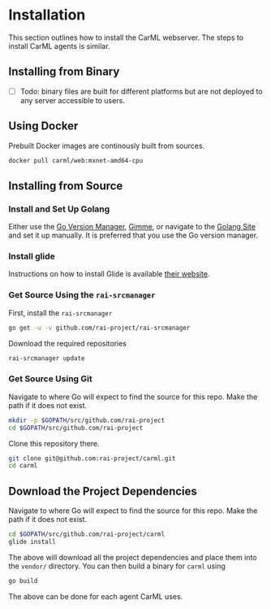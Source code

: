 # Installation

This section outlines how to install the CarML webserver. 
The steps to install CarML agents is similar.

## Installing from Binary

-   [ ] Todo: binary files are built for different platforms but are not deployed to any server accessible to users.

## Using Docker

Prebuilt Docker images are continously built from sources. 

```.bash
docker pull carml/web:mxnet-amd64-cpu
```

## Installing from Source

### Install and Set Up Golang

Either use the [Go Version Manager](https://github.com/moovweb/gvm),
[Gimme](https://github.com/travis-ci/gimme), or 
navigate to the [Golang Site](https://golang.org/) and set it up manually.
It is preferred that you use the Go version manager.

### Install glide

Instructions on how to install Glide is available [their website](https://github.com/Masterminds/glide).

### Get Source Using the `rai-srcmanager`

First, install the `rai-srcmanager`

```.bash
go get -u -v github.com/rai-project/rai-srcmanager
```

Download the required repositories

```.bash
rai-srcmanager update
```

### Get Source Using Git

Navigate to where Go will expect to find the source for this repo. Make the path if it does not exist.

```.bash
mkdir -p $GOPATH/src/github.com/rai-project
cd $GOPATH/src/github.com/rai-project
```

Clone this repository there.

```.bash
git clone git@github.com:rai-project/carml.git
cd carml
```

## Download the Project Dependencies

Navigate to where Go will expect to find the source for this repo. Make the path if it does not exist.

```.bash
cd $GOPATH/src/github.com/rai-project/carml
glide install
```

The above will download all the project dependencies and place them into the `vendor/` directory.
You can then build a binary for `carml` using 

```.bash
go build
```

The above can be done for each agent CarML uses.
